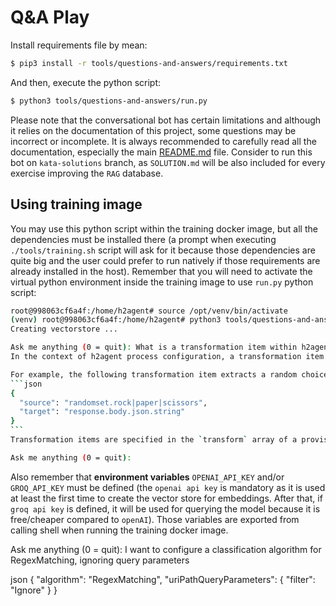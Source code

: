# Q&A Play

Install requirements file by mean:

```bash
$ pip3 install -r tools/questions-and-answers/requirements.txt
```

And then, execute the python script:

```bash
$ python3 tools/questions-and-answers/run.py
```

Please note that the conversational bot has certain limitations and although it relies on the documentation of this project, some questions may be incorrect or incomplete. It is always recommended to carefully read all the documentation, especially the main [README.md](../../README.md) file. Consider to run this bot on `kata-solutions` branch, as `SOLUTION.md` will be also included for every exercise improving the `RAG` database.

## Using training image

You may use this python script within the training docker image, but all the dependencies must be installed there (a prompt when executing `./tools/training.sh` script will ask for it because those dependencies are quite big and the user could prefer to run natively if those requirements are already installed in the host). Remember that you will need to activate the virtual python environment inside the training image to use `run.py` python script:

````bash
root@998063cf6a4f:/home/h2agent# source /opt/venv/bin/activate
(venv) root@998063cf6a4f:/home/h2agent# python3 tools/questions-and-answers/run.py
Creating vectorstore ...

Ask me anything (0 = quit): What is a transformation item within h2agent process configuration ?
In the context of h2agent process configuration, a transformation item is a configuration object that defines a transformation to be applied to a message received by h2agent. The transformation item specifies the source of the data to be transformed, the target location for the transformed data, and the transformation to be applied.

For example, the following transformation item extracts a random choice of rock, paper, or scissors from the `randomset` variable and sets it as the response body:
```json
{
  "source": "randomset.rock|paper|scissors",
  "target": "response.body.json.string"
}
```
Transformation items are specified in the `transform` array of a provision configuration object. They allow for advanced configurations, such as extracting information from the message received (body, headers, URI, etc.), modifying them, and then transferring the modified data to another location.

Ask me anything (0 = quit):
````

Also remember that **environment variables** `OPENAI_API_KEY` and/or `GROQ_API_KEY` must be defined (the `openai api key` is mandatory as it is used at least the first time to create the vector store for embeddings. After that, if `groq api key` is defined, it will be used for querying the model because it is free/cheaper compared to `openAI`). Those variables are exported from calling shell when running the training docker image.

Ask me anything (0 = quit): I want to configure a classification algorithm for RegexMatching, ignoring query parameters

json
{
  "algorithm": "RegexMatching",
  "uriPathQueryParameters": {
    "filter": "Ignore"
  }
}

